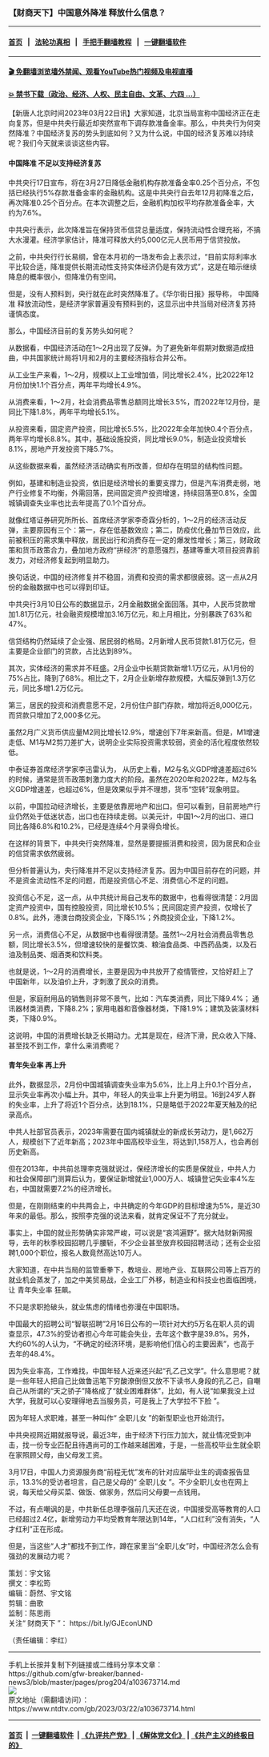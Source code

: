 ### 【财商天下】中国意外降准 释放什么信息？
------------------------

#### [首页](https://github.com/gfw-breaker/banned-news3/blob/master/README.md) &nbsp;&nbsp;|&nbsp;&nbsp; [法轮功真相](https://github.com/begood0513/basic/blob/master/README.md)  &nbsp;&nbsp;|&nbsp;&nbsp; [手把手翻墙教程](https://github.com/gfw-breaker/guides/wiki)  &nbsp;&nbsp;|&nbsp;&nbsp; [一键翻墙软件](https://github.com/gfw-breaker/nogfw/blob/master/README.md)  



<hr/>



#### [ 🎬  免翻墙浏览墙外禁闻、观看YouTube热门视频及电视直播](https://github.com/gfw-breaker/HelloWorld)

#### [ 💥  禁书下载（政治、经济、人权、民主自由、文革、六四 ...）](https://github.com/gfw-breaker/books/blob/master/README.md)



<div><div class="post_content" itemprop="articleBody">
 <p>
  【新唐人北京时间2023年03月22日讯】大家知道，北京当局宣称中国经济正在走向复苏，但是中共央行最近却突然宣布下调存款准备金率。那么，中共央行为何突然降准？中国经济复苏的势头到底如何？又为什么说，中国的经济复苏难以持续呢？我们今天就来谈谈这些内容。
 </p>
 <h4>
  <ok href="https://www.ntdtv.com/gb/中国降准.htm">
   中国降准
  </ok>
  不足以支持经济复苏
 </h4>
 <p>
  中共央行17日宣布，将在3月27日降低金融机构存款准备金率0.25个百分点，不包括已经执行5%存款准备金率的金融机构。这是中共央行自去年12月初降准之后，再次降准0.25个百分点。在本次调整之后，金融机构加权平均存款准备金率，大约为7.6%。
 </p>
 <p>
  中共央行表示，此次降准旨在保持货币信贷总量适度，保持流动性合理充裕，不搞大水漫灌。经济学家估计，降准可释放大约5,000亿元人民币用于信贷投放。
 </p>
 <p>
  之前，中共央行行长易纲，曾在本月初的一场发布会上表示过，“目前实际利率水平比较合适，降准提供长期流动性支持实体经济仍是有效方式”，这是在暗示继续降息的概率很小，但降准仍有空间。
 </p>
 <p>
  但是，没有人预料到，央行就在此时突然降准了。《华尔街日报》报导称，
  <ok href="https://www.ntdtv.com/gb/中国降准.htm">
   中国降准
  </ok>
  释放流动性，是经济学家普遍没有预料到的，这显示出中共当局对经济复苏持谨慎态度。
 </p>
 <p>
  那么，中国经济目前的复苏势头如何呢？
 </p>
 <p>
  从数据看，中国经济活动在1～2月出现了反弹。为了避免新年假期对数据造成扭曲，中共国家统计局将1月和2月的主要经济指标合并公布。
 </p>
 <p>
  从工业生产来看，1～2月，规模以上工业增加值，同比增长2.4%，比2022年12月份加快1.1个百分点，两年平均增长4.9%。
 </p>
 <p>
  从消费来看，1～2月，社会消费品零售总额同比增长3.5%，而2022年12月份，是同比下降1.8%，两年平均增长5.1%。
 </p>
 <p>
  从投资来看，固定资产投资，同比增长5.5%，比2022年全年加快0.4个百分点，两年平均增长8.8%。其中，基础设施投资，同比增长9.0%，制造业投资增长8.1%，房地产开发投资下降5.7%。
 </p>
 <p>
  从这些数据来看，虽然经济活动确实有所改善，但却存在明显的结构性问题。
 </p>
 <p>
  例如，基建和制造业投资，依旧是经济增长的重要支撑力，但是汽车消费走弱，地产行业修复不均衡，外需回落，民间固定资产投资增速，持续回落至0.8%，全国城镇调查失业率也比去年提高了0.1个百分点。
 </p>
 <p>
  就像红塔证券研究所所长、首席经济学家李奇霖分析的，1～2月的经济活动反弹，主要原因有三个：第一，存在低基数效应；第二，防疫优化叠加节日效应，此前被积压的需求集中释放，居民出行和消费存在一定的爆发性增长；第三，财政政策和货币政策合力，叠加地方政府“拼经济”的意愿强烈，基建等重大项目投资靠前发力，对经济修复起到明显助力。
 </p>
 <p>
  换句话说，中国的经济修复并不稳固，消费和投资的需求都很疲弱。这一点从2月份的金融数据中也可以得到印证。
 </p>
 <p>
  中共央行3月10日公布的数据显示，2月金融数据全面回落。其中，人民币贷款增加1.81万亿元，社会融资规模增加3.16万亿元，和上月相比，分别暴跌了63%和47%。
 </p>
 <p>
  信贷结构仍然延续了企业强、居民弱的格局。2月新增人民币贷款1.81万亿元，但主要是企业部门的贷款，占比达到89%。
 </p>
 <p>
  其次，实体经济的需求并不旺盛。2月企业中长期贷款新增1.1万亿元，从1月份的75%占比，降到了68%。相比之下，2月企业新增存款规模，大幅反弹到1.3万亿元，同比多增1.2万亿元。
 </p>
 <p>
  第三，居民的投资和消费意愿不足，2月份住户部门存款，增加将近8,000亿元，而贷款只增加了2,000多亿元。
 </p>
 <p>
  虽然2月广义货币供应量M2同比增长12.9%，增速创下7年来新高。但是，M1增速走低、M1与M2剪刀差扩大，说明企业实际投资需求较弱，资金的活化程度依然较低。
 </p>
 <p>
  中泰证券首席经济学家李迅雷认为， 从历史上看，M2与名义GDP增速差超过6%的时候，通常是货币政策刺激力度大的阶段。虽然在2020年和2022年，M2与名义GDP增速差，也超过6%，但是效果似乎并不理想，货币“空转”现象明显。
 </p>
 <p>
  以前，中国拉动经济增长，主要是依靠房地产和出口。但可以看到，目前房地产行业仍然处于低迷状态，出口也在持续走弱。以美元计，中国1～2月的出口、进口同比各降6.8%和10.2%，已经是连续4个月录得负增长。
 </p>
 <p>
  在这样的背景下，中共央行突然降准，显然是要提振消费和投资，因为居民和企业的信贷需求依然疲弱。
 </p>
 <p>
  但分析普遍认为，央行降准并不足以支持经济复苏。因为中国目前存在的问题，并不是资金流动性不足的问题，而是投资信心不足、消费信心不足的问题。
 </p>
 <p>
  投资信心不足，这一点，从中共统计局自己发布的数据中，也看得很清楚：2月固定资产投资中，国有控股投资，同比增长10.5%；民间固定资产投资，仅增长了0.8%。此外，港澳台商投资企业，下降5.1%；外商投资企业，下降1.2%。
 </p>
 <p>
  另一点，消费信心不足，从数据中也看得很清楚。虽然1～2月社会消费品零售总额，同比增长3.5%，但增速较快的是餐饮类、粮油食品类、中西药品类，以及石油及制品类、烟酒类和饮料类。
 </p>
 <p>
  也就是说，1～2月的消费增长，主要是因为中共放开了疫情管控，又恰好赶上了中国新年，以及油价上升，才刺激了民众的消费。
 </p>
 <p>
  但是，家庭耐用品的销售则非常不景气，比如：汽车类消费，同比下降9.4%； 通讯器材类消费，下降8.2%；家用电器和音像器材类，下降1.9%；建筑及装潢材料类，下降0.9%。
 </p>
 <p>
  这说明，中国的消费增长缺乏长期动力。尤其是现在，经济下滑，民众收入下降、甚至找不到工作，拿什么来消费呢？
 </p>
 <h4>
  <ok href="https://www.ntdtv.com/gb/青年失业率.htm">
   青年失业率
  </ok>
  再上升
 </h4>
 <p>
  此外，数据显示，2月份中国城镇调查失业率为5.6%，比上月上升0.1个百分点，显示失业率再次小幅上升。其中，年轻人的失业率上升更为明显。16到24岁人群的失业率，上升了将近1个百分点，达到18.1%，只是略低于2022年夏天触及的纪录高点。
 </p>
 <p>
  中共人社部官员表示，2023年需要在国内城镇就业的新成长劳动力，是1,662万人，规模创下了近年新高；2023年中国高校毕业生，将达到1,158万人，也会再创历史新高。
 </p>
 <p>
  但在2013年，中共前总理李克强就说过，保经济增长的实质是保就业，中共人力和社会保障部门测算后认为，要保证新增就业1,000万人、城镇登记失业率4%左右，中国就需要7.2%的经济增长。
 </p>
 <p>
  但是，在刚刚结束的中共两会上，中共确定的今年GDP的目标增速为5%，是近30年来的最低。那么，按照李克强的说法来看，就肯定保证不了充分就业。
 </p>
 <p>
  事实上，中国的就业形势确实非常严峻，可以说是“哀鸿遍野”。据大陆财新网报导，去年的秋季校园招聘几乎腰斩，不少企业甚至放弃校园招聘活动；还有企业招聘1,000个职位，报名人数竟然高达10万人。
 </p>
 <p>
  大家知道，在中共当局的监管重拳下，教培业、房地产业、互联网公司等上百万的就业机会蒸发了，加之中美贸易战，企业工厂外移，制造业和科技业也面临困境，让
  <ok href="https://www.ntdtv.com/gb/青年失业率.htm">
   青年失业率
  </ok>
  狂飙。
 </p>
 <p>
  不只是求职抢破头，就业焦虑的情绪也弥漫在中国职场。
 </p>
 <p>
  中国最大的招聘公司“智联招聘”2月16日公布的一项针对大约5万名在职人员的调查显示，47.3%的受访者担心今年可能会失业，去年这个数字是39.8%。另外，大约60%的人认为，“不确定的经济环境，是影响他们信心的主要因素”，也高于去年的48.4%。
 </p>
 <p>
  因为失业率高，工作难找，中国年轻人近来还兴起“孔乙己文学”。什么意思呢？就是一些年轻人把自己比做鲁迅笔下穷酸潦倒但又放不下读书人身段的孔乙己，自嘲自己从所谓的“天之骄子”降格成了“就业困难群体”，比如，有人说“如果我没上过大学，我就可以心安理得地去当服务员，可是我上了大学拉不下脸 ”。
 </p>
 <p>
  因为年轻人求职难，甚至一种叫作“
  <ok href="https://www.ntdtv.com/gb/全职儿女.htm">
   全职儿女
  </ok>
  ”的新型职业也开始流行。
 </p>
 <p>
  中共央视网近期就报导说，最近3年，由于经济下行压力加大，就业情况受到冲击，找一份专业匹配且待遇尚可的工作越来越困难，于是，一些高校毕业生就全职在家照顾父母，由父母发工资。
 </p>
 <p>
  3月17日，中国人力资源服务商“前程无忧”发布的针对应届毕业生的调查报告显示，13.3%的受访者坦言，自己是父母的“
  <ok href="https://www.ntdtv.com/gb/全职儿女.htm">
   全职儿女
  </ok>
  ”。不少全职儿女也在网上说，每天给父母买菜、做饭、做家务，然后问父母要一点钱用。
 </p>
 <p>
  不过，有点嘲讽的是，中共新任总理李强前几天还在说，中国接受高等教育的人口已经超过2.4亿，新增劳动力平均受教育年限达到14年，“人口红利”没有消失，“人才红利”正在形成。
 </p>
 <p>
  但是，当这些“人才”都找不到工作，蹲在家里当“全职儿女”时，中国经济怎么会有强劲的发展动力呢？
 </p>
 <p>
  策划：宇文铭
  <br/>
  撰文：李松筠
  <br/>
  编辑：蔚然、宇文铭
  <br/>
  剪辑：曲歌
  <br/>
  监制：陈思雨
  <br/>
  关注“
  <ok href="https://www.ntdtv.com/gb/财商天下.htm">
   财商天下
  </ok>
  ”：
  <ok href="https://bit.ly/GJEconUND">
   https://bit.ly/GJEconUND
  </ok>
 </p>
 <p>
  （责任编辑：李红）
 </p>
 <div class="single_ad">
 </div>
</div>
</div>
<hr/>
手机上长按并复制下列链接或二维码分享本文章：<br/>
https://github.com/gfw-breaker/banned-news3/blob/master/pages/prog204/a103673714.md <br/>
<a href='https://github.com/gfw-breaker/banned-news3/blob/master/pages/prog204/a103673714.md'><img src='https://github.com/gfw-breaker/banned-news3/blob/master/pages/prog204/a103673714.md.png'/></a> <br/>
原文地址（需翻墙访问）：https://www.ntdtv.com/gb/2023/03/22/a103673714.html


------------------------
#### [首页](https://github.com/gfw-breaker/banned-news3/blob/master/README.md) &nbsp;|&nbsp; [一键翻墙软件](https://github.com/gfw-breaker/nogfw/blob/master/README.md) &nbsp;| [《九评共产党》](https://github.com/gfw-breaker/9ping.md/blob/master/README.md#九评之一评共产党是什么) | [《解体党文化》](https://github.com/gfw-breaker/jtdwh.md/blob/master/README.md) | [《共产主义的终极目的》](https://github.com/gfw-breaker/gczydzjmd.md/blob/master/README.md)


<img src='http://gfw-breaker.win/banned-news3/pages/prog204/a103673714.md' width='0px' height='0px'/>